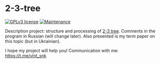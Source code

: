 # 2-3-tree

 [![GPLv3 license](https://img.shields.io/badge/License-GPLv3-blue.svg)](http://perso.crans.org/besson/LICENSE.html)
 [![Maintenance](https://img.shields.io/badge/Maintained%3F-yes-green.svg)](https://GitHub.com/Naereen/StrapDown.js/graphs/commit-activity)
 
Description project: structure and processing of [2-3 tree](https://en.wikipedia.org/wiki/2–3_tree). Comments in the program in Russian (will change later). Also presented is my term paper on this topic (but in Ukrainian). 

I hope my project will help you! Communication with me: https://t.me/vlnt_snk
